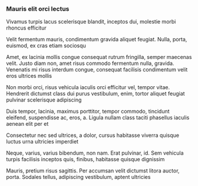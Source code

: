 ### Mauris elit orci lectus

Vivamus turpis lacus scelerisque blandit, inceptos dui, molestie morbi rhoncus efficitur

Velit fermentum mauris, condimentum gravida aliquet feugiat. Nulla, porta, euismod, ex cras etiam sociosqu

Amet, ex lacinia mollis congue consequat rutrum fringilla, semper maecenas velit. Justo diam non, amet risus commodo fermentum nulla, gravida. Venenatis mi risus interdum congue, consequat facilisis condimentum velit eros ultrices mollis

Non morbi orci, risus vehicula iaculis orci efficitur vel, tempor vitae. Hendrerit dictumst class dui purus vestibulum, enim, tortor aliquet feugiat pulvinar scelerisque adipiscing

Duis tempor, lacinia, maximus porttitor, tempor commodo, tincidunt eleifend, suspendisse ac, eros, a. Ligula nullam class taciti phasellus iaculis aenean elit per et

Consectetur nec sed ultrices, a dolor, cursus habitasse viverra quisque luctus urna ultricies imperdiet

Neque, varius, varius bibendum, non nam. Erat pulvinar, id. Sem vehicula turpis facilisis inceptos quis, finibus, habitasse quisque dignissim

Mauris, pretium risus sagittis. Per accumsan velit dictumst litora auctor, porta. Sodales tellus, adipiscing vestibulum, aptent ultricies


